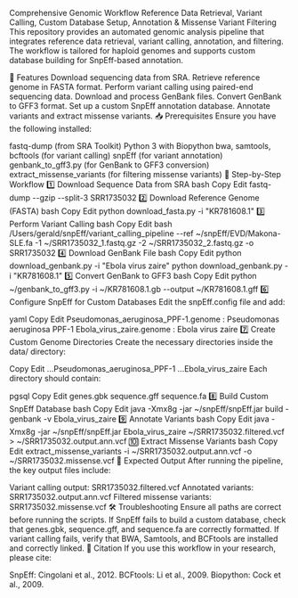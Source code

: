 Comprehensive Genomic Workflow
Reference Data Retrieval, Variant Calling, Custom Database Setup, Annotation & Missense Variant Filtering
This repository provides an automated genomic analysis pipeline that integrates reference data retrieval, variant calling, annotation, and filtering. The workflow is tailored for haploid genomes and supports custom database building for SnpEff-based annotation.

🚀 Features
Download sequencing data from SRA.
Retrieve reference genome in FASTA format.
Perform variant calling using paired-end sequencing data.
Download and process GenBank files.
Convert GenBank to GFF3 format.
Set up a custom SnpEff annotation database.
Annotate variants and extract missense variants.
📥 Prerequisites
Ensure you have the following installed:

fastq-dump (from SRA Toolkit)
Python 3 with Biopython
bwa, samtools, bcftools (for variant calling)
snpEff (for variant annotation)
genbank_to_gff3.py (for GenBank to GFF3 conversion)
extract_missense_variants (for filtering missense variants)
📌 Step-by-Step Workflow
1️⃣ Download Sequence Data from SRA
bash
Copy
Edit
fastq-dump --gzip --split-3 SRR1735032
2️⃣ Download Reference Genome (FASTA)
bash
Copy
Edit
python download_fasta.py -i "KR781608.1"
3️⃣ Perform Variant Calling
bash
Copy
Edit
bash /Users/gerald/snpEff/variant_calling_pipeline --ref ~/snpEff/EVD/Makona-SLE.fa -1 ~/SRR1735032_1.fastq.gz -2 ~/SRR1735032_2.fastq.gz -o SRR1735032
4️⃣ Download GenBank File
bash
Copy
Edit
python download_genbank.py -i "Ebola virus zaire"
python download_genbank.py -i "KR781608.1"
5️⃣ Convert GenBank to GFF3
bash
Copy
Edit
python ~/genbank_to_gff3.py -i ~/KR781608.1.gb --output ~/KR781608.1.gff
6️⃣ Configure SnpEff for Custom Databases
Edit the snpEff.config file and add:

yaml
Copy
Edit
Pseudomonas_aeruginosa_PPF-1.genome : Pseudomonas aeruginosa PPF-1
Ebola_virus_zaire.genome : Ebola virus zaire
7️⃣ Create Custom Genome Directories
Create the necessary directories inside the data/ directory:

Copy
Edit
...Pseudomonas_aeruginosa_PPF-1 
...Ebola_virus_zaire
Each directory should contain:

pgsql
Copy
Edit
genes.gbk
sequence.gff
sequence.fa
8️⃣ Build Custom SnpEff Database
bash
Copy
Edit
java -Xmx8g -jar ~/snpEff/snpEff.jar build -genbank -v Ebola_virus_zaire
9️⃣ Annotate Variants
bash
Copy
Edit
java -Xmx8g -jar ~/snpEff/snpEff.jar Ebola_virus_zaire ~/SRR1735032.filtered.vcf > ~/SRR1735032.output.ann.vcf
🔟 Extract Missense Variants
bash
Copy
Edit
extract_missense_variants -i ~/SRR1735032.output.ann.vcf -o ~/SRR1735032.missense.vcf
📌 Expected Output
After running the pipeline, the key output files include:

Variant calling output: SRR1735032.filtered.vcf
Annotated variants: SRR1735032.output.ann.vcf
Filtered missense variants: SRR1735032.missense.vcf
🛠️ Troubleshooting
Ensure all paths are correct before running the scripts.
If SnpEff fails to build a custom database, check that genes.gbk, sequence.gff, and sequence.fa are correctly formatted.
If variant calling fails, verify that BWA, Samtools, and BCFtools are installed and correctly linked.
📝 Citation
If you use this workflow in your research, please cite:

SnpEff: Cingolani et al., 2012.
BCFtools: Li et al., 2009.
Biopython: Cock et al., 2009.

